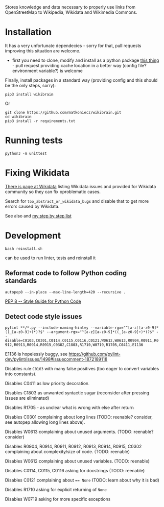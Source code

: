 Stores knowledge and data necessary to properly use links from OpenStreetMap to Wikipedia, Wikidata and Wikimedia Commons.

# Installation

It has a very unfortunate dependecies - sorry for that, pull requests improving this situation are welcome.

- first you need to clone, modify and install as a python package [this thing](https://codeberg.org/matkoniecz/osm_handling_config) - pull request providing cache location in a better way (config file? environment variable?) is welcome

Finally, install packages in a standard way (providing config and this should be the only steps, sorry):

`pip3 install wikibrain`

Or 

```
git clone https://github.com/matkoniecz/wikibrain.git
cd wikibrain
pip3 install -r requirements.txt
```

# Running tests

`python3 -m unittest`

# Fixing Wikidata

[There is page at Wikidata](https://www.wikidata.org/wiki/User:Mateusz_Konieczny/failing_testcases) listing Wikidata issues and provided for Wikidata community so they can fix oproblematic cases.

Search for `too_abstract_or_wikidata_bugs` and disable that to get more errors caused by Wikidata.

See also and [my step by step list](https://www.wikidata.org/wiki/User:Mateusz_Konieczny#Ontology_on_Wikidata_is_systematically_broken)

# Development

`bash reinstall.sh`

can be used to run linter, tests and reinstall it

## Reformat code to follow Python coding standards

`autopep8 --in-place --max-line-length=420 --recursive .`

[PEP 8 -- Style Guide for Python Code](https://www.python.org/dev/peps/pep-0008/)

## Detect code style issues

`pylint **/*.py --include-naming-hint=y --variable-rgx="^[a-z][a-z0-9]*((_[a-z0-9]+)*)?$" --argument-rgx="^[a-z][a-z0-9]*((_[a-z0-9]+)*)?$" --disable=C0103,C0301,C0114,C0115,C0116,C0121,W0612,W0613,R0904,R0911,R0912,R0913,R0914,R0915,C0302,C1803,R1710,W0719,R1705,C0411,E1136`

E1136 is hopelessly buggy, see https://github.com/pylint-dev/pylint/issues/1498#issuecomment-1872189118

Disables rule `C0103` with many false positives (too eager to convert variables into constants).

Disables C0411 as low priority decoration.

Disables C1803 as unwanted syntactic sugar (reconsider after pressing issues are eliminated)

Disables R1705 - as unclear what is wrong with else after return

Disables C0301 complaining about long lines (TODO: reenable? consider, see autopep allowing long lines above).

Disables W0613 complaining about unused arguments. (TODO: reenable? consider)

Disables R0904, R0914, R0911, R0912, R0913, R0914, R0915, C0302 complaining about complexity/size of code. (TODO: reenable)

Disables W0612 complaining about unused variables. (TODO: reenable)

Disables C0114, C0115, C0116 asking for docstrings (TODO: reenable)

Disables C0121 complaining about `== None` (TODO: learn about why it is bad)

Disables R1710 asking for explicit returning of `None`

Disables W0719 asking for more specific exceptions

